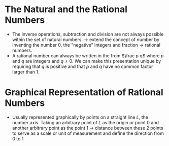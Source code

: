 # The Natural and the Rational Numbers
- The inverse operations, subtraction and division are not always possible within the set of natural numbers. -> extend the concept of number by inventing the number $0$, the "negative" integers and fraction -> rational numbers.
- A rational number can always be written in the from $\frac p q$ where $p$ and $q$ are integers and $q \not = 0$. We can make this presentation unique by requiring that $q$ is positive and that $p$ and $q$ have no common factor larger than 1.
# Graphical Representation of Rational Numbers
- Usually represented graphically by points on a straight line $L$, the number axis. Taking an arbitrary point of $L$ as the origin or point $0$ and another arbitrary point as the point $1$ -> distance between these 2 points to serve as a scale or unit of measurement and define the direction from $0$ to $1$
